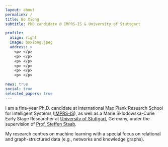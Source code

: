 ```yaml
---
layout: about
permalink: /
title: Bo Xiong
subtitle: PhD candidate @ IMPRS-IS & University of Stuttgart

profile:
  align: right
  image: boxiong.jpeg
  address: >
    <p> </p>
    <p> </p>
    <p> </p>
    <p> </p>
    <p> </p>
    <p> </p>

news: true
social: true
selected_papers: true
---
```


I am a fina-year Ph.D. candidate at International Max Plank Research School for Intelligent Systems ([IMPRS-IS](https://imprs.is.mpg.de/)), as well as a Marie Sklodowska-Curie Early Stage Researcher at [University of Stuttgart](https://www.uni-stuttgart.de/en/), Germany, under the supervision of [Prof. Steffen Staab](https://www.southampton.ac.uk/people/5xf8n2/professor-steffen-staab). 

My research centres on machine learning with a special focus on relational and graph-structured data (e.g., networks and knowledge graphs). 




